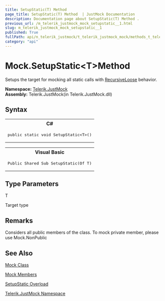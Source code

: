```yaml
---
title: SetupStatic(T) Method 
page_title: SetupStatic(T) Method  | JustMock Documentation
description: Documentation page about SetupStatic(T) Method .
previous_url: /m_telerik_justmock_mock_setupstatic__1.html
slug: m_telerik_justmock_mock_setupstatic__1
published: True
fullPath: api/n_telerik_justmock/t_telerik_justmock_mock/methods_t_telerik_justmock_mock/overload_telerik_justmock_mock_setupstatic/m_telerik_justmock_mock_setupstatic__1
category: "api"
---
```


# Mock.SetupStatic&lt;T&gt;Method



Setups the target for mocking all static calls with [RecursiveLoose](t_telerik_justmock_behavior) behavior.


 **Namespace:**  [Telerik.JustMock](n_telerik_justmock) <br> **Assembly:** Telerik.JustMock(in Telerik.JustMock.dll)
## Syntax


<div id="syntaxCodeBlocks" class="code"><span codeLanguage="CSharp"><table><tr><th>C#</th></tr><tr><td><pre xml:space="preserve"><span class="keyword">public</span> <span class="keyword">static</span> <span class="keyword">void</span> <span class="identifier">SetupStatic</span>&lt;T&gt;()
</pre></td></tr></table></span><span codeLanguage="VisualBasicDeclaration"><table><tr><th>Visual Basic</th></tr><tr><td><pre xml:space="preserve"><span class="keyword">Public</span> <span class="keyword">Shared</span> <span class="keyword">Sub</span> <span class="identifier">SetupStatic</span>(<span class="keyword">Of</span> T)</pre></td></tr></table></span></div>

## Type Parameters




T<br>


Target type




## Remarks


Considers all public members of the class. To mock private member, please use Mock.NonPublic

## See Also



 [Mock Class](t_telerik_justmock_mock) 

 [Mock Members](allmembers_t_telerik_justmock_mock) 

 [SetupStatic Overload](overload_telerik_justmock_mock_setupstatic) 

 [Telerik.JustMock Namespace](n_telerik_justmock) 



